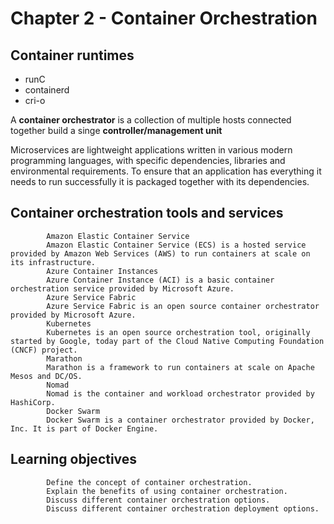 # Chapter 2 - Container Orchestration

## Container runtimes

- runC
- containerd
- cri-o

A **container orchestrator** is a collection of multiple hosts connected together build a singe **controller/management unit**

Microservices are lightweight applications written in various modern programming languages, with specific dependencies, libraries and environmental requirements. To ensure that an application has everything it needs to run successfully it is packaged together with its dependencies.

## Container orchestration tools and services

            Amazon Elastic Container Service
            Amazon Elastic Container Service (ECS) is a hosted service provided by Amazon Web Services (AWS) to run containers at scale on its infrastructure.
            Azure Container Instances
            Azure Container Instance (ACI) is a basic container orchestration service provided by Microsoft Azure.
            Azure Service Fabric
            Azure Service Fabric is an open source container orchestrator provided by Microsoft Azure.
            Kubernetes
            Kubernetes is an open source orchestration tool, originally started by Google, today part of the Cloud Native Computing Foundation (CNCF) project.
            Marathon
            Marathon is a framework to run containers at scale on Apache Mesos and DC/OS.
            Nomad
            Nomad is the container and workload orchestrator provided by HashiCorp.
            Docker Swarm
            Docker Swarm is a container orchestrator provided by Docker, Inc. It is part of Docker Engine.

## Learning objectives


            Define the concept of container orchestration.
            Explain the benefits of using container orchestration.
            Discuss different container orchestration options.
            Discuss different container orchestration deployment options.
